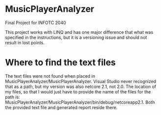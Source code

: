 # MusicPlayerAnalyzer
Final Project for INFOTC 2040

This project works with LINQ and has one major difference that what was specified in the instructions, but it is a versioning issue and should not result in lost points.

# Where to find the text files
The text files were not found when placed in MusicPlayerAnalyzer/MusicPlayerAnalyzer. Visual Studio never recognized that as a path, but my version was also netcore 2.1, not 2.0. The location of my files, so that I would just have to provide the name of the files for the path is: MusicPlayerAnalyzer/MusicPlayerAnalyzer/bin/debug/netcoreapp2.1. Both the provided text file and generated report reside there.

